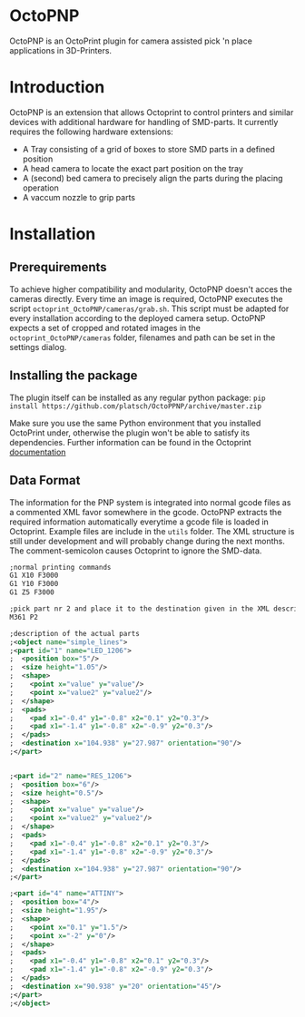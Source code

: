 # OctoPNP
OctoPNP is an OctoPrint plugin for camera assisted pick 'n place applications in 3D-Printers.

# Introduction
OctoPNP is an extension that allows Octoprint to control printers and similar devices with additional hardware for handling of SMD-parts.
It currently requires the following hardware extensions:
* A Tray consisting of a grid of boxes to store SMD parts in a defined position
* A head camera to locate the exact part position on the tray
* A (second) bed camera to precisely align the parts during the placing operation
* A vaccum nozzle to grip parts

# Installation
## Prerequirements
To achieve higher compatibility and modularity, OctoPNP doesn't acces the cameras directly. Every time an image is required, OctoPNP executes the script `octoprint_OctoPNP/cameras/grab.sh`. This script must be adapted for every installation according to the deployed camera setup. OctoPNP expects a set of cropped and rotated images in the `octoprint_OctoPNP/cameras` folder, filenames and path can be set in the settings dialog.

## Installing the package
The plugin itself can be installed as any regular python package:
`pip install https://github.com/platsch/OctoPPNP/archive/master.zip`

Make sure you use the same Python environment that you installed OctoPrint under, otherwise the plugin won't be able to satisfy its dependencies. Further information can be found in the Octoprint [documentation](http://docs.octoprint.org/en/devel/plugins/using.html)

## Data Format
The information for the PNP system is integrated into normal gcode files as a commented XML favor somewhere in the gcode. OctoPNP extracts the required information automatically everytime a gcode file is loaded in Octoprint. Example files are include in the `utils` folder. The XML structure is still under development and will probably change during the next months. The comment-semicolon causes Octoprint to ignore the SMD-data.

```XML
;normal printing commands
G1 X10 F3000
G1 Y10 F3000
G1 Z5 F3000

;pick part nr 2 and place it to the destination given in the XML description
M361 P2

;description of the actual parts
;<object name="simple_lines">
;<part id="1" name="LED_1206">
;  <position box="5"/>
;  <size height="1.05"/>
;  <shape>
;    <point x="value" y="value"/>
;    <point x="value2" y="value2"/>
;  </shape>
;  <pads>
;    <pad x1="-0.4" y1="-0.8" x2="0.1" y2="0.3"/>
;    <pad x1="-1.4" y1="-0.8" x2="-0.9" y2="0.3"/>
;  </pads>
;  <destination x="104.938" y="27.987" orientation="90"/>
;</part>


;<part id="2" name="RES_1206">
;  <position box="6"/>
;  <size height="0.5"/>
;  <shape>
;    <point x="value" y="value"/>
;    <point x="value2" y="value2"/>
;  </shape>
;  <pads>
;    <pad x1="-0.4" y1="-0.8" x2="0.1" y2="0.3"/>
;    <pad x1="-1.4" y1="-0.8" x2="-0.9" y2="0.3"/>
;  </pads>
;  <destination x="104.938" y="27.987" orientation="90"/>
;</part>

;<part id="4" name="ATTINY">
;  <position box="4"/>
;  <size height="1.95"/>
;  <shape>
;    <point x="0.1" y="1.5"/>
;    <point x="-2" y="0"/>
;  </shape>
;  <pads>
;    <pad x1="-0.4" y1="-0.8" x2="0.1" y2="0.3"/>
;    <pad x1="-1.4" y1="-0.8" x2="-0.9" y2="0.3"/>
;  </pads>
;  <destination x="90.938" y="20" orientation="45"/>
;</part>
;</object>
```
